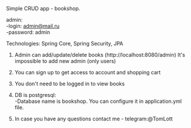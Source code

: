 Simple CRUD app - bookshop.

admin:<br>
-login: admin@mail.ru<br>
-password: admin

Technologies: Spring Core, Spring Security, JPA

1) Admin can add/update/delete books (http://localhost:8080/admin) It's impossible to add new admin (only users)<br>
   
2) You can sign up to get access to account and shopping cart<br>
3) You don't need to be logged in to view books
4) DB is postgresql:<br>
-Database name is bookshop. You can configure it in application.yml file.
5) In case you have any questions contact me - telegram:@TomLott